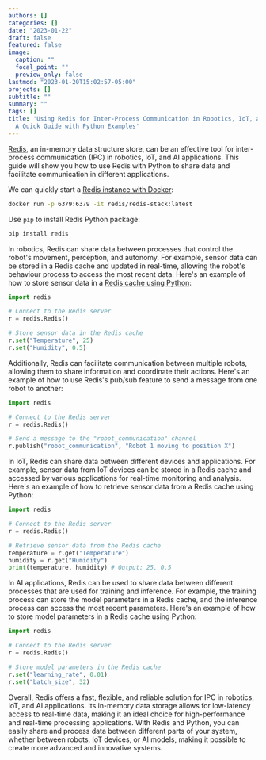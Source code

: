 ```yaml
---
authors: []
categories: []
date: "2023-01-22"
draft: false
featured: false
image:
  caption: ""
  focal_point: ""
  preview_only: false
lastmod: "2023-01-20T15:02:57-05:00"
projects: []
subtitle: ""
summary: ""
tags: []
title: 'Using Redis for Inter-Process Communication in Robotics, IoT, and AI Applications:
  A Quick Guide with Python Examples'
---
```


[Redis](https://redis.com/), an in-memory data structure store, can be an effective tool for inter-process communication (IPC) in robotics, IoT, and AI applications. This guide will show you how to use Redis with Python to share data and facilitate communication in different applications.

We can quickly start a [Redis instance with Docker](https://docs.redis.com/latest/rs/installing-upgrading/get-started-docker/):

```sh
docker run -p 6379:6379 -it redis/redis-stack:latest
```

Use `pip` to install Redis Python package:

```sh
pip install redis
```

In robotics, Redis can share data between processes that control the robot's movement, perception, and autonomy. For example, sensor data can be stored in a Redis cache and updated in real-time, allowing the robot's behaviour process to access the most recent data. Here's an example of how to store sensor data in a [Redis cache using Python](https://docs.redis.com/latest/rs/references/client_references/client_python/):

```python
import redis

# Connect to the Redis server
r = redis.Redis()

# Store sensor data in the Redis cache
r.set("Temperature", 25)
r.set("Humidity", 0.5)
```

Additionally, Redis can facilitate communication between multiple robots, allowing them to share information and coordinate their actions. Here's an example of how to use Redis's pub/sub feature to send a message from one robot to another:

```python
import redis

# Connect to the Redis server
r = redis.Redis()

# Send a message to the "robot_communication" channel
r.publish("robot_communication", "Robot 1 moving to position X")
```

In IoT, Redis can share data between different devices and applications. For example, sensor data from IoT devices can be stored in a Redis cache and accessed by various applications for real-time monitoring and analysis. Here's an example of how to retrieve sensor data from a Redis cache using Python:

```python
import redis

# Connect to the Redis server
r = redis.Redis()

# Retrieve sensor data from the Redis cache
temperature = r.get("Temperature")
humidity = r.get("Humidity")
print(temperature, humidity) # Output: 25, 0.5
```

In AI applications, Redis can be used to share data between different processes that are used for training and inference. For example, the training process can store the model parameters in a Redis cache, and the inference process can access the most recent parameters. Here's an example of how to store model parameters in a Redis cache using Python:

```python
import redis

# Connect to the Redis server
r = redis.Redis()

# Store model parameters in the Redis cache
r.set("learning_rate", 0.01)
r.set("batch_size", 32)
```

Overall, Redis offers a fast, flexible, and reliable solution for IPC in robotics, IoT, and AI applications. Its in-memory data storage allows for low-latency access to real-time data, making it an ideal choice for high-performance and real-time processing applications. With Redis and Python, you can easily share and process data between different parts of your system, whether between robots, IoT devices, or AI models, making it possible to create more advanced and innovative systems.
